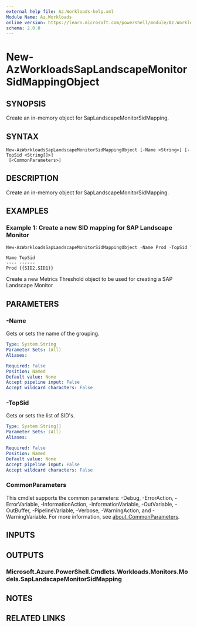 ```yaml
---
external help file: Az.Workloads-help.xml
Module Name: Az.Workloads
online version: https://learn.microsoft.com/powershell/module/Az.Workloads/new-azworkloadssaplandscapemonitorsidmappingobject
schema: 2.0.0
---
```


# New-AzWorkloadsSapLandscapeMonitorSidMappingObject

## SYNOPSIS
Create an in-memory object for SapLandscapeMonitorSidMapping.

## SYNTAX

```
New-AzWorkloadsSapLandscapeMonitorSidMappingObject [-Name <String>] [-TopSid <String[]>]
 [<CommonParameters>]
```

## DESCRIPTION
Create an in-memory object for SapLandscapeMonitorSidMapping.

## EXAMPLES

### Example 1: Create a new SID mapping for SAP Landscape Monitor
```powershell
New-AzWorkloadsSapLandscapeMonitorSidMappingObject -Name Prod -TopSid "{SID2,SID1}"
```

```output
Name TopSid
---- ------
Prod {{SID2,SID1}}
```

Create a new Metrics Threshold object to be used for creating a SAP Landscape Monitor

## PARAMETERS

### -Name
Gets or sets the name of the grouping.

```yaml
Type: System.String
Parameter Sets: (All)
Aliases:

Required: False
Position: Named
Default value: None
Accept pipeline input: False
Accept wildcard characters: False
```

### -TopSid
Gets or sets the list of SID's.

```yaml
Type: System.String[]
Parameter Sets: (All)
Aliases:

Required: False
Position: Named
Default value: None
Accept pipeline input: False
Accept wildcard characters: False
```

### CommonParameters
This cmdlet supports the common parameters: -Debug, -ErrorAction, -ErrorVariable, -InformationAction, -InformationVariable, -OutVariable, -OutBuffer, -PipelineVariable, -Verbose, -WarningAction, and -WarningVariable. For more information, see [about_CommonParameters](http://go.microsoft.com/fwlink/?LinkID=113216).

## INPUTS

## OUTPUTS

### Microsoft.Azure.PowerShell.Cmdlets.Workloads.Monitors.Models.SapLandscapeMonitorSidMapping

## NOTES

## RELATED LINKS
